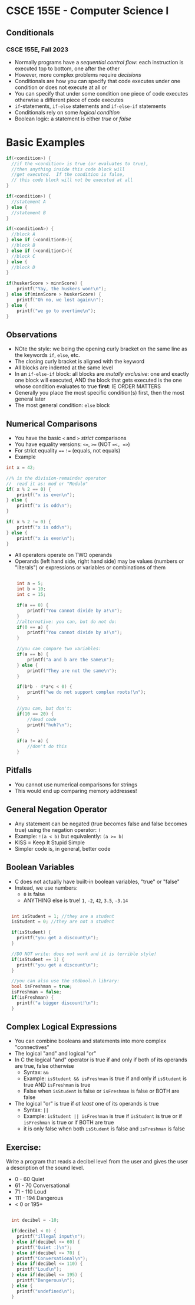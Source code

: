 
# CSCE 155E - Computer Science I
## Conditionals
### CSCE 155E, Fall 2023

* Normally programs have a *sequential control flow*: each instruction is executed top to bottom, one after the other
* However, more complex problems require *decisions*
* Conditionals are how you can specify that code executes under one condition or does not execute at all or
* You can specify that under some condition one piece of code executes otherwise a different piece of code executes
* `if`-statements, `if-else` statements and `if-else-if` statements
* Conditionals rely on some *logical condition*
* Boolean logic: a statement is either *true* or *false*

# Basic Examples

```c
if(<condition>) {
  //if the <condition> is true (or evaluates to true),
  //then anything inside this code block will
  //get executed.  If the condition is false,
  // this code block will not be executed at all
}

if(<condition>) {
  //statement A
} else {
  //statement B
}

if(<conditionA>) {
  //block A
} else if (<conditionB>){
  //block B
} else if (<conditionC>){
  //block C
} else {
  //block D
}
```

```c
if(huskerScore > minnScore) {
    printf("Yay, the huskers won!\n");
} else if(minnScore > huskerScore) {
    printf("Oh no, we lost again\n");
} else {
    printf("we go to overtime\n");
}
```

## Observations

* NOte the style: we being the opening curly bracket on the same line as the keywords `if`, `else`, etc.
* The closing curly bracket is aligned with the keyword
* All blocks are indented at the same level
* In an `if-else-if` block: all blocks are *mutally exclusive*: one and exactly one block will executed, AND the block that gets executed is the one whose condition evaluates to true **first**: IE ORDER MATTERS
* Generally you place the most specific condition(s) first, then the most general later
* The most general condition: `else` block

## Numerical Comparisons

* You have the basic `<` and `>` *strict* comparisons
* You have equality versions: `<=`, `>=` (NOT `=<, =>`)
* For strict equality `==` `!=` (equals, not equals)
* Example

```c
int x = 42;

//% is the division-remainder operator
//  read it as: mod or "Modulo"
if( x % 2 == 0) {
    printf("x is even\n");
} else {
    printf("x is odd\n");
}

if( x % 2 != 0) {
    printf("x is odd\n");
} else {
    printf("x is even\n");
}
```

* All operators operate on TWO operands
* Operands (left hand side, right hand side) may be values (numbers or "literals") or expressions or variables or combinations of them

```c

    int a = 5;
    int b = 10;
    int c = 15;

    if(a == 0) {
        printf("You cannot divide by a!\n");
    }
    //alternative: you can, but do not do:
    if(0 == a) {
        printf("You cannot divide by a!\n");
    }

    //you can compare two variables:
    if(a == b) {
        printf("a and b are the same\n");
    } else {
        printf("They are not the same\n");
    }

    if(b*b - 4*a*c < 0) {
        printf("we do not support complex roots!\n");
    }

    //you can, but don't:
    if(10 == 20) {
        //dead code
        printf("huh?\n");
    }

    if(a != a) {
        //don't do this
    }
```

## Pitfalls

* You cannot use numerical comparisons for strings
* This would end up comparing memory addresses!

## General Negation Operator

* Any statement can be negated (true becomes false and false becomes true) using the negation operator: `!`
* Example: `!(a < b)` but equivalently: `(a >= b)`
* KISS = Keep It Stupid Simple
* Simpler code is, in general, better code

## Boolean Variables

* C does not actually have built-in boolean variables, "true" or "false"
* Instead, we use numbers:
  * `0` is false
  * ANYTHING else is true! `1`, `-2`, `42`, `3.5`, `-3.14`

```c

  int isStudent = 1; //they are a student
  isStudent = 0; //they are not a student

  if(isStudent) {
    printf("you get a discount\n");
  }

  //DO NOT write: does not work and it is terrible style!
  if(isStudent == 1) {
    printf("you get a discount\n");
  }

  //you can also use the stdbool.h library:
  bool isFreshman = true;
  isFreshman = false;
  if(isFreshman) {
    printf("a bigger discount!\n");
  }
```

## Complex Logical Expressions

* You can combine booleans and statements into more complex "connectives"
* The logical "and" and logical "or"
* In C the logical "and" operator is true if and only if both of its operands are true, false otherwise
  * Syntax: `&&`
  * Example: `isStudent && isFreshman` is true if and only if `isStudent` is true AND `isFreshman` is true
  * False when `isStudent` is false or `isFreshman` is false or BOTH are false
* The logical "or" is true if *at least* one of its operands is true
  * Syntax: `||`
  * Example: `isStudent || isFreshman` is true if `isStudent` is true or if `isFreshman` is true or if BOTH are true
  * it is only false when both `isStudent` is false and `isFreshman` is false

## Exercise:

Write a program that reads a decibel level from the user
and gives the user a description of the sound level.

* 0 - 60 Quiet
* 61 - 70 Conversational
* 71 - 110 Loud
* 111 - 194 Dangerous
* < 0 or 195+

```c

  int decibel = -10;

  if(decibel < 0) {
    printf("illegal input\n");
  } else if(decibel <= 60) {
    printf("Quiet :)\n");
  } else if(decibel <= 70) {
    printf("Conversational\n");
  } else if(decibel <= 110) {
    printf("Loud\n");
  } else if(decibel <= 195) {
    printf("Dangerous\n");
  } else {
    printf("undefined\n");
  }
```

```text






```
